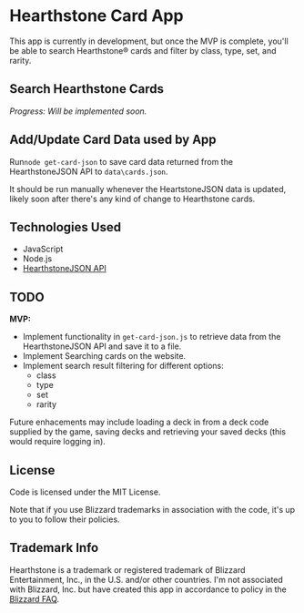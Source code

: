 # Hearthstone Card App

This app is currently in development, but once the MVP is complete, you'll be able to search Hearthstone® cards and filter by class, type, set, and rarity.

## Search Hearthstone Cards

_Progress: Will be implemented soon._

## Add/Update Card Data used by App

Run`node get-card-json` to save card data returned from the HearthstoneJSON API to `data\cards.json`. 

It should be run manually whenever the HeartstoneJSON data is updated, likely soon after there's any kind of change to Hearthstone cards.

## Technologies Used

* JavaScript
* Node.js
* [HearthstoneJSON API](https://hearthstonejson.com/)

## TODO

**MVP:**  
* Implement functionality in `get-card-json.js` to retrieve data from the HearthstoneJSON API and save it to a file.
* Implement Searching cards on the website.
* Implement search result filtering for different options:
  * class
  * type
  * set
  * rarity

Future enhacements may include loading a deck in from a deck code supplied by the game, saving decks and retrieving your saved decks (this would require logging in).  

## License

Code is licensed under the MIT License. 

Note that if you use Blizzard trademarks in association with the code, it's up to you to follow their policies.

## Trademark Info

Hearthstone is a trademark or registered trademark of Blizzard Entertainment, Inc., in the U.S. and/or other countries.
I'm not associated with Blizzard, Inc. but have created this app in accordance to policy in the [Blizzard FAQ](http://us.blizzard.com/en-us/company/about/legal-faq.html). 
